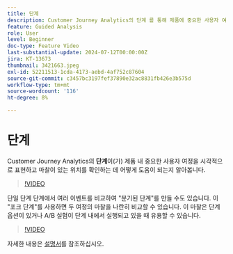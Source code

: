 ```yaml
---
title: 단계
description: Customer Journey Analytics의 단계 를 통해 제품에 중요한 사용자 여정을 시각적으로 표현하고 그 안에서 마찰이 있는 위치를 확인하는 방법에 대해 알아봅니다.
feature: Guided Analysis
role: User
level: Beginner
doc-type: Feature Video
last-substantial-update: 2024-07-12T00:00:00Z
jira: KT-13673
thumbnail: 3421663.jpeg
exl-id: 52211513-1cda-4173-aebd-4af752c87604
source-git-commit: c3457bc3197fef37890e32ac8831fb426e3b575d
workflow-type: tm+mt
source-wordcount: '116'
ht-degree: 8%

---
```


# 단계

Customer Journey Analytics의 **단계**&#x200B;이(가) 제품 내 중요한 사용자 여정을 시각적으로 표현하고 마찰이 있는 위치를 확인하는 데 어떻게 도움이 되는지 알아봅니다.

>[!VIDEO](https://video.tv.adobe.com/v/3431277/?learn=on&captions=kor)

단일 단계 단계에서 여러 이벤트를 비교하여 &quot;분기된 단계&quot;를 만들 수도 있습니다. 이 &quot;포크 단계&quot;를 사용하면 두 여정의 마찰을 나란히 비교할 수 있습니다. 이 마찰은 단계 옵션이 있거나 A/B 실험이 단계 내에서 실행되고 있을 때 유용할 수 있습니다.

>[!VIDEO](https://video.tv.adobe.com/v/3445806/?learn=on&captions=kor)

자세한 내용은 [설명서](https://experienceleague.adobe.com/ko/docs/analytics-platform/using/guided-analysis/funnel/friction)를 참조하십시오.
